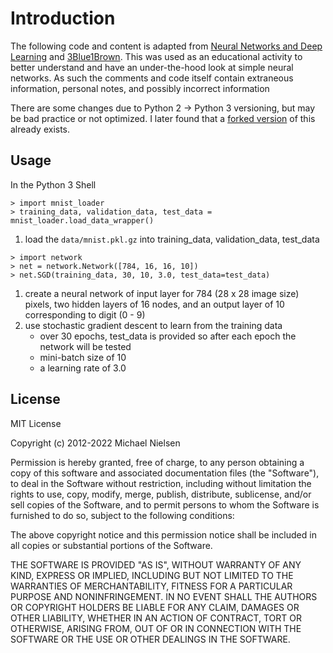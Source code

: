 # Introduction
The following code and content is adapted from [Neural Networks and Deep Learning](http://neuralnetworksanddeeplearning.com/) and [3Blue1Brown](https://www.3blue1brown.com/).
This was used as an educational activity to better understand and have an under-the-hood look at simple neural networks. 
As such the comments and code itself contain extraneous information, personal notes, and possibly incorrect information

There are some changes due to Python 2 -> Python 3 versioning, but may be bad practice or not optimized. 
I later found that a [forked version](https://github.com/unexploredtest/neural-networks-and-deep-learning) of this already exists. 

## Usage
In the Python 3 Shell
```
> import mnist_loader
> training_data, validation_data, test_data = mnist_loader.load_data_wrapper()
```
1. load the `data/mnist.pkl.gz` into training_data, validation_data, test_data

```
> import network
> net = network.Network([784, 16, 16, 10])
> net.SGD(training_data, 30, 10, 3.0, test_data=test_data)
```
1. create a neural network of input layer for 784 (28 x 28 image size) pixels, two hidden layers of 16 nodes, and an output layer of 10 corresponding to digit (0 - 9)
2. use stochastic gradient descent to learn from the training data
    - over 30 epochs, test_data is provided so after each epoch the network will be tested
    - mini-batch size of 10
    - a learning rate of 3.0

## License
MIT License

Copyright (c) 2012-2022 Michael Nielsen

Permission is hereby granted, free of charge, to any person obtaining a copy of this software and associated documentation files (the "Software"), to deal in the Software without restriction, including without limitation the rights to use, copy, modify, merge, publish, distribute, sublicense, and/or sell copies of the Software, and to permit persons to whom the Software is furnished to do so, subject to the following conditions:

The above copyright notice and this permission notice shall be included in all copies or substantial portions of the Software.

THE SOFTWARE IS PROVIDED "AS IS", WITHOUT WARRANTY OF ANY KIND, EXPRESS OR IMPLIED, INCLUDING BUT NOT LIMITED TO THE WARRANTIES OF MERCHANTABILITY, FITNESS FOR A PARTICULAR PURPOSE AND NONINFRINGEMENT. IN NO EVENT SHALL THE AUTHORS OR COPYRIGHT HOLDERS BE LIABLE FOR ANY CLAIM, DAMAGES OR OTHER LIABILITY, WHETHER IN AN ACTION OF CONTRACT, TORT OR OTHERWISE, ARISING FROM, OUT OF OR IN CONNECTION WITH THE SOFTWARE OR THE USE OR OTHER DEALINGS IN THE SOFTWARE.